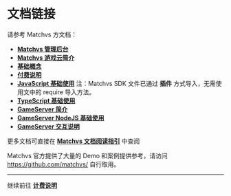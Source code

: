 # 文档链接

请参考 Matchvs 方文档：
- [**Matchvs 管理后台**](https://www.matchvs.com/manage/)
- [**Matchvs 游戏云简介**](https://doc.matchvs.com/matchvs)
- [**基础概念**](https://doc.matchvs.com/QuickStart/concept)
- [**付费说明**](https://doc.matchvs.com/PaymentHelp)
- [**JavaScript 基础使用**](https://doc.matchvs.com/APIBasic/JavaScriptBase) 注：Matchvs SDK 文件已通过 **插件** 方式导入，无需使用文中的 require 导入方法。
- [**TypeScript 基础使用**](https://doc.matchvs.com/APIBasic/TypeScriptBase)
- [**GameServer 简介**](https://doc.matchvs.com/QuickStart/GameServer-Introduction)
- [**GameServer NodeJS 基础使用**](https://doc.matchvs.com/APIBasic/GameServerNodeJSBase)
- [**GameServer 交互说明**](https://doc.matchvs.com/APIBasic/gsbasic)

更多文档可直接在 [**Matchvs 文档阅读指引**](https://doc.matchvs.com/ReadGuide) 中查阅

Matchvs 官方提供了大量的 Demo 和案例提供参考，请访问 https://github.com/matchvs/ 自行取用。

---

继续前往 [**计费说明**](billing-info.md)

